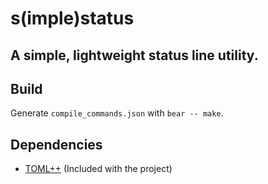 # s(imple)status

## A simple, lightweight status line utility.

## Build

Generate `compile_commands.json` with `bear -- make`.

## Dependencies

- [TOML++](https://github.com/marzer/tomlplusplus/) (Included with the project)

